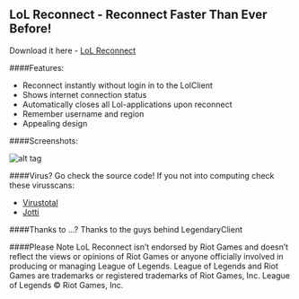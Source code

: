 ## LoL Reconnect - Reconnect Faster Than Ever Before!

Download it here - [LoL Reconnect](https://pages.github.com/)

####Features:
 - Reconnect instantly without login in to the LolClient
 - Shows internet connection status
 - Automatically closes all Lol-applications upon reconnect
 - Remember username and region
 - Appealing design

####Screenshots:

![alt tag](http://i.imgur.com/kDeiPkQ.png)

####Virus?
Go check the source code! If you not into computing check these virusscans:
- [Virustotal](https://www.virustotal.com/da/file/e07c32e802a6652190af3fa8526f20a2b9fa1ca2376f94594b8c03fd7c6e9ca7/analysis/1455980579/)
- [Jotti](https://virusscan.jotti.org/en-US/filescanjob/94cgiqz70j)


####Thanks to ...?
Thanks to the guys behind LegendaryClient 

####Please Note
LoL Reconnect isn’t endorsed by Riot Games and doesn’t reflect the views or opinions of Riot Games or anyone officially involved in producing or managing League of Legends. League of Legends and Riot Games are trademarks or registered trademarks of Riot Games, Inc. League of Legends © Riot Games, Inc.
